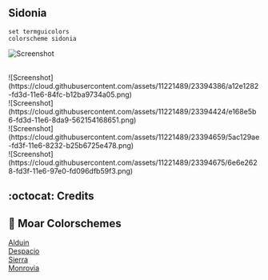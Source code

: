 Sidonia
------
```VimL
set termguicolors
colorscheme sidonia
```
![Screenshot](https://cloud.githubusercontent.com/assets/11221489/23394370/89dad7f0-fd3d-11e6-82bd-cce00ca0b90e.png)

<br>
![Screenshot](https://cloud.githubusercontent.com/assets/11221489/23394386/a12e1282-fd3d-11e6-84fc-b12ba9734a05.png)

<br>
![Screenshot](https://cloud.githubusercontent.com/assets/11221489/23394424/e168e5b6-fd3d-11e6-8da9-562154168651.png)

<br>
![Screenshot](https://cloud.githubusercontent.com/assets/11221489/23394659/5ac129ae-fd3f-11e6-8232-b25b6725e478.png)

<br>
![Screenshot](https://cloud.githubusercontent.com/assets/11221489/23394675/6e6e2628-fd3f-11e6-97e0-fd096dfb59f3.png)

:octocat: Credits
-----------------

:octopus: Moar Colorschemes
-------
[Alduin](https://github.com/AlessandroYorba/Alduin)<br>
[Despacio](https://github.com/AlessandroYorba/Despacio)<br>
[Sierra](https://github.com/AlessandroYorba/Sierra)<br>
[Monrovia](https://github.com/AlessandroYorba/Monrovia)
